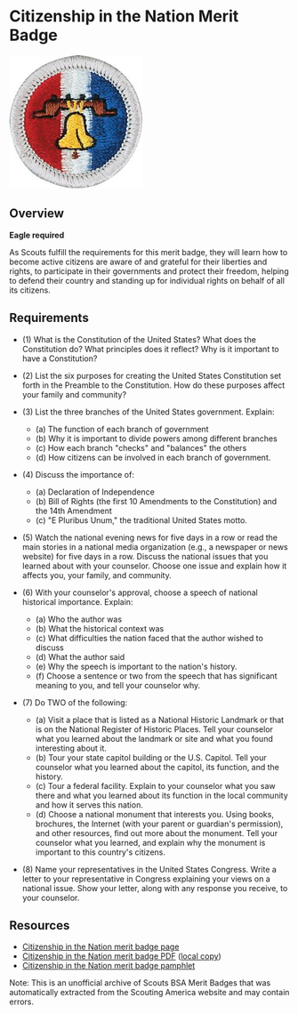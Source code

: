 

# Citizenship in the Nation Merit Badge

![Citizenship in the Nation Merit Badge](images/citizenship-in-the-nation-merit-badge.jpg)

## Overview

**Eagle required**

As Scouts fulfill the requirements for this merit badge, they will learn how to become active citizens are aware of and grateful for their liberties and rights, to participate in their governments and protect their freedom, helping to defend their country and standing up for individual rights on behalf of all its citizens.

## Requirements

* (1) What is the Constitution of the United States? What does the Constitution do? What principles does it reflect? Why is it important to have a Constitution?
* (2) List the six purposes for creating the United States Constitution set forth in the Preamble to the Constitution. How do these purposes affect your family and community?
* (3) List the three branches of the United States government. Explain:
    * (a) The function of each branch of government
    * (b) Why it is important to divide powers among different branches
    * (c) How each branch "checks" and "balances" the others
    * (d) How citizens can be involved in each branch of government.


* (4) Discuss the importance of:
    * (a) Declaration of Independence
    * (b) Bill of Rights (the first 10 Amendments to the Constitution) and the 14th Amendment
    * (c) "E Pluribus Unum," the traditional United States motto.


* (5) Watch the national evening news for five days in a row or read the main stories in a national media organization (e.g., a newspaper or news website) for five days in a row. Discuss the national issues that you learned about with your counselor. Choose one issue and explain how it affects you, your family, and community.
* (6) With your counselor's approval, choose a speech of national historical importance. Explain:
    * (a) Who the author was
    * (b) What the historical context was
    * (c) What difficulties the nation faced that the author wished to discuss
    * (d) What the author said
    * (e) Why the speech is important to the nation's history.
    * (f) Choose a sentence or two from the speech that has significant meaning to you, and tell your counselor why.


* (7) Do TWO of the following:
    * (a) Visit a place that is listed as a National Historic Landmark or that is on the National Register of Historic Places. Tell your counselor what you learned about the landmark or site and what you found interesting about it.
    * (b) Tour your state capitol building or the U.S. Capitol. Tell your counselor what you learned about the capitol, its function, and the history.
    * (c) Tour a federal facility. Explain to your counselor what you saw there and what you learned about its function in the local community and how it serves this nation.
    * (d) Choose a national monument that interests you. Using books, brochures, the Internet (with your parent or guardian's permission), and other resources, find out more about the monument. Tell your counselor what you learned, and explain why the monument is important to this country's citizens.


* (8) Name your representatives in the United States Congress. Write a letter to your representative in Congress explaining your views on a national issue. Show your letter, along with any response you receive, to your counselor.


## Resources

- [Citizenship in the Nation merit badge page](https://www.scouting.org/merit-badges/citizenship-in-the-nation/)
- [Citizenship in the Nation merit badge PDF](https://filestore.scouting.org/filestore/Merit_Badge_ReqandRes/35871(22)_Citizenship_Nation_REQS.pdf) ([local copy](files/citizenship-in-the-nation-merit-badge.pdf))
- [Citizenship in the Nation merit badge pamphlet](https://www.scoutshop.org/citizenship-in-the-nation-merit-badge-pamphlet-655629.html)

Note: This is an unofficial archive of Scouts BSA Merit Badges that was automatically extracted from the Scouting America website and may contain errors.